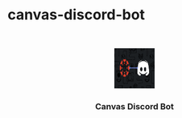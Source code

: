 # canvas-discord-bot

<br />
<p align="center">
  <a href="https://github.com/Dedas/canvas-discord-bot">
    <img src="images/DiscordCanvasLogo.png" width="80" height="80">
  </a>

  <h3 align="center">Canvas Discord Bot</h3>